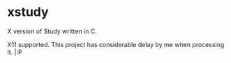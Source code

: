 # xstudy
X version of Study written in C.

X11 supported. This project has considerable delay by me when processing it. |:P
